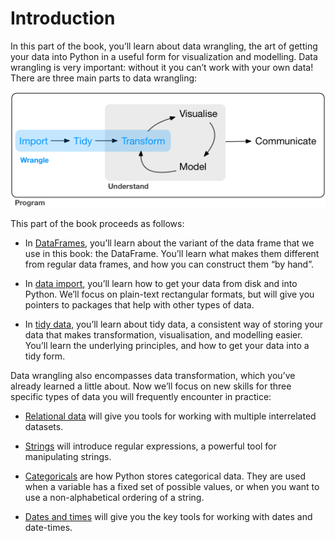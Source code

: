 
# Introduction
In this part of the book, you’ll learn about data wrangling, the art of getting your data into Python in a useful form for visualization and modelling. Data wrangling is very important: without it you can’t work with your own data! There are three main parts to data wrangling:

![Wrangle Process](data_science_wrangle.png)

This part of the book proceeds as follows:

- In [DataFrames](01_dataframes.ipynb), you’ll learn about the variant of the data frame that we use in this book: the DataFrame. You’ll learn what makes them different from regular data frames, and how you can construct them “by hand”.

- In [data import](02_data_import.ipynb), you’ll learn how to get your data from disk and into Python. We’ll focus on plain-text rectangular formats, but will give you pointers to packages that help with other types of data.

- In [tidy data](03_tidy_data.ipynb), you’ll learn about tidy data, a consistent way of storing your data that makes transformation, visualisation, and modelling easier. You’ll learn the underlying principles, and how to get your data into a tidy form.

Data wrangling also encompasses data transformation, which you’ve already learned a little about. Now we’ll focus on new skills for three specific types of data you will frequently encounter in practice:

- [Relational data]() will give you tools for working with multiple interrelated datasets.

- [Strings]() will introduce regular expressions, a powerful tool for manipulating strings.

- [Categoricals]() are how Python stores categorical data. They are used when a variable has a fixed set of possible values, or when you want to use a non-alphabetical ordering of a string.

- [Dates and times]() will give you the key tools for working with dates and date-times.


